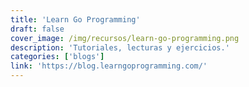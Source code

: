 ```yaml
---
title: 'Learn Go Programming'
draft: false
cover_image: /img/recursos/learn-go-programming.png
description: 'Tutoriales, lecturas y ejercicios.'
categories: ['blogs']
link: 'https://blog.learngoprogramming.com/'
---
```

